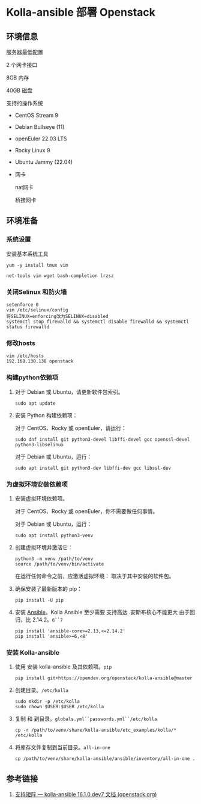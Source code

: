 # Kolla-ansible 部署 Openstack

## 环境信息

服务器最低配置

2 个网卡接口

8GB 内存

40GB 磁盘

支持的操作系统

- CentOS Stream 9
- Debian Bullseye (11)
- openEuler 22.03 LTS
- Rocky Linux 9
- Ubuntu Jammy (22.04)



- 网卡

  nat网卡 

  桥接网卡



## 环境准备

### 系统设置

安装基本系统工具

```shell
yum -y install tmux vim

net-tools vim wget bash-completion lrzsz 
```

### 关闭Selinux 和防火墙

```shell
setenforce 0 
vim /etc/selinux/config
将SELINUX=enforcing改为SELINUX=disabled
systemctl stop firewalld && systemctl disable firewalld && systemctl status firewalld
```

### 修改hosts

```shell
vim /etc/hosts
192.168.130.138 openstack
```



### 构建python依赖项

1. 对于 Debian 或 Ubuntu，请更新软件包索引。

   ```
   sudo apt update
   ```

2. 安装 Python 构建依赖项：

   对于 CentOS、Rocky 或 openEuler，请运行：

   ```
   sudo dnf install git python3-devel libffi-devel gcc openssl-devel python3-libselinux
   ```

   对于 Debian 或 Ubuntu，运行：

   ```
   sudo apt install git python3-dev libffi-dev gcc libssl-dev
   ```

### 为虚拟环境安装依赖项

1. 安装虚拟环境依赖项。

   对于 CentOS、Rocky 或 openEuler，你不需要做任何事情。

   对于 Debian 或 Ubuntu，运行：

   ```
   sudo apt install python3-venv
   ```

2. 创建虚拟环境并激活它：

   ```
   python3 -m venv /path/to/venv
   source /path/to/venv/bin/activate
   ```

   在运行任何命令之前，应激活虚拟环境： 取决于其中安装的软件包。

3. 确保安装了最新版本的 pip：

   ```
   pip install -U pip
   ```

4. 安装 [Ansible](http://www.ansible.com/)。Kolla Ansible 至少需要 支持高达 .安斯布核心不能更大 由于回归，比 2.14.2。`6``7`

   ```
   pip install 'ansible-core>=2.13,<=2.14.2'
   pip install 'ansible>=6,<8'
   ```

### 安装 Kolla-ansible

1. 使用 安装 kolla-ansible 及其依赖项。`pip`

   ```
   pip install git+https://opendev.org/openstack/kolla-ansible@master
   ```

2. 创建目录。`/etc/kolla`

   ```
   sudo mkdir -p /etc/kolla
   sudo chown $USER:$USER /etc/kolla
   ```

3. 复制 和 到目录。`globals.yml``passwords.yml``/etc/kolla`

   ```
   cp -r /path/to/venv/share/kolla-ansible/etc_examples/kolla/* /etc/kolla
   ```

4. 将库存文件复制到当前目录。`all-in-one`

   ```
   cp /path/to/venv/share/kolla-ansible/ansible/inventory/all-in-one .
   ```





## 参考链接

1. [支持矩阵 — kolla-ansible 16.1.0.dev7 文档 (openstack.org)](https://docs.openstack.org/kolla-ansible/latest/user/support-matrix)

   




